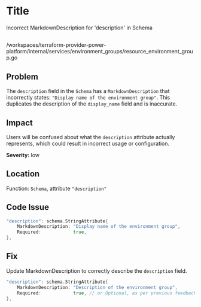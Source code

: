 # Title

Incorrect MarkdownDescription for 'description' in Schema

##

/workspaces/terraform-provider-power-platform/internal/services/environment_groups/resource_environment_group.go

## Problem

The `description` field in the `Schema` has a `MarkdownDescription` that incorrectly states: `"Display name of the environment group"`. This duplicates the description of the `display_name` field and is inaccurate. 

## Impact

Users will be confused about what the `description` attribute actually represents, which could result in incorrect usage or configuration.

**Severity:** low

## Location

Function: `Schema`, attribute `"description"`

## Code Issue

```go
"description": schema.StringAttribute{
    MarkdownDescription: "Display name of the environment group",
    Required:            true,
},
```

## Fix

Update MarkdownDescription to correctly describe the `description` field.

```go
"description": schema.StringAttribute{
    MarkdownDescription: "Description of the environment group",
    Required:            true, // or Optional, as per previous feedback
},
```
